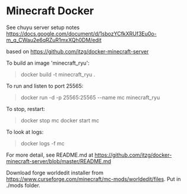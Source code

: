# Minecraft Docker 

See chuyu server setup notes
https://docs.google.com/document/d/1sbozYCfkXRUf3Eu0o-m_q_CWau2e6qRZuR1mxXQh0DM/edit

based on https://github.com/itzg/docker-minecraft-server

To build an image 'minecraft_ryu':
> docker build -t minecraft_ryu .

To run and listen to port 25565:
> docker run -d -p 25565:25565 --name mc minecraft_ryu

To stop, restart:
> docker stop mc
> docker start mc

To look at logs:
> docker logs -f mc

For more detail, see README.md at https://github.com/itzg/docker-minecraft-server/blob/master/README.md 

Download forge worldedit installer from https://www.curseforge.com/minecraft/mc-mods/worldedit/files.
Put in ./mods folder.

